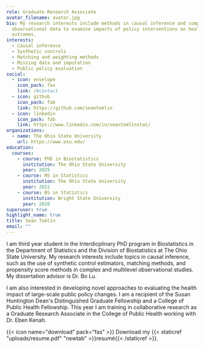 ```yaml
---
role: Graduate Research Associate
avatar_filename: avatar.jpg
bio: My research interests include methods in causal inference and complex
  observational data to examine impacts of policy interventions on health
  outcomes.
interests:
  - Causal inference
  - Synthetic controls
  - Matching and weighting methods
  - Missing data and imputation
  - Public policy evaluation
social:
  - icon: envelope
    icon_pack: fas
    link: /#contact
  - icon: github
    icon_pack: fab
    link: https://github.com/seantomlin
  - icon: linkedin
    icon_pack: fab
    link: https://www.linkedin.com/in/seantomlinstat/
organizations:
  - name: The Ohio State University
    url: https://www.osu.edu/
education:
  courses:
    - course: PhD in Biostatistics
      institution: The Ohio State University
      year: 2025
    - course: MS in Statistics
      institution: The Ohio State University
      year: 2022
    - course: BS in Statistics
      institution: Wright State University
      year: 2020
superuser: true
highlight_name: true
title: Sean Tomlin
email: ""
---
```

I am third year student in the Interdicplinary PhD program in Biostatistics in the Department of Statistics and the Division of Biostatistics at The Ohio State University. My research interests include topics in causal inference, such as the use of synthetic control estimators, matching methods, and propensity score methods in complex and multilevel observational studies. My dissertation advisor is Dr. Bo Lu. 

I am also interested in developing novel approaches to evaluating the health impact of large-scale public policy changes. I am a recipient of the Susan Huntington Dean's Distinguished Graduate Fellowship and a College of Public Health Fellowship. This year I am training in collaborative research as a Graduate Research Associate in the College of Public Health working with Dr. Eben Kenah.

{{< icon name="download" pack="fas" >}} Download my {{< staticref "uploads/resume.pdf" "newtab" >}}resumé{{< /staticref >}}.
